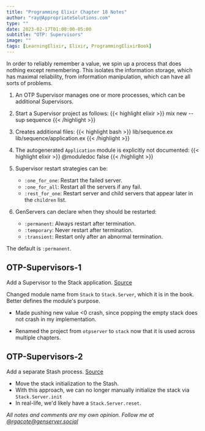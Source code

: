 ```yaml
---
title: "Programming Elixir Chapter 18 Notes"
author: "ray@AppropriateSolutions.com"
type: ""
date: 2023-02-17T01:00:00-05:00
subtitle: "OTP: Supervisors"
image: ""
tags: [LearningElixir, Elixir, ProgrammingElixirBook]
---
```


In order to reliably remember a value, we spin up a process that does nothing except remembering.
This isolates the information storage, which has maximal reliability, from information manipulation,
which can have all sorts of problems.

<!--more-->

1. An OTP Supervisor manages one or more processes, which can be additional Supervisors.

1. Start a Supervisor project as follows:
   {{< highlight elixir >}}
   mix new --sup sequence
   {{< /highlight >}}

1. Creates additional files:
   {{< highlight bash >}}
   lib/sequence.ex
   lib/sequence/application.ex
   {{< /highlight >}}

1. The autogenerated `Application` module is explicitly not documented:
   {{< highlight elixir >}}
   @moduledoc false
   {{< /highlight >}}

1. Supervisor restart strategies can be:
   - `:one_for_one`: Restart the failed server.
   - `:one_for_all`: Restart all the servers if any fail.
   - `:rest_for_one`: Restart server and child servers that appear later in the `children` list.

1. GenServers can declare when they should be restarted:
   - `:permanent`: Always restart after termination.
   - `:temporary`: Never restart after termination.
   - `:transient`: Restart only after an abnormal termination.

  The default is `:permanent`.

## OTP-Supervisors-1
Add a Supervisor to the Stack application. [Source](https://github.com/rgacote/ProgrammingElixirExercises/tree/OTP-Supervisors-1/stack)

Changed module name from `Stack` to `Stack.Server`, which it is in the book.
Better defines the module's purpose.

- Made pushing new value <0 crash, since popping the empty stack does not crash in my implementation.

- Renamed the project from `otpserver` to `stack` now that it is used across multiple chapters.

## OTP-Supervisors-2
Add a separate Stash process. [Source](https://github.com/rgacote/ProgrammingElixirExercises/tree/OTP-Supervisors-2/stack)

- Move the stack initialization to the Stash.
- With this approach, we can no longer manually initialize the stack via `Stack.Server.init`
- In real-life, we'd likely have a `Stack.Server.reset`.

_All notes and comments are my own opinion. Follow me at [@rgacote@genserver.social](https://genserver.social/rgacote)_
